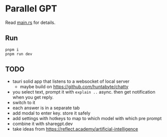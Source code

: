 # Parallel GPT

Read [main.rs](src/main.rs) for details.

## Run

```
pnpm i
pnpm run dev
```

## TODO

- tauri solid app that listens to a websocket of local server
  - maybe build on https://github.com/huntabyte/chatty
- you select text, prompt it with `explain ..` async. then get notification when you get reply.
- switch to it
- each answer is in a separate tab
- add modal to enter key. store it safely
- add settings with hotkeys to map to which model with which pre prompt
- combine it with sharegpt.dev
- take ideas from https://reflect.academy/artificial-intelligence
